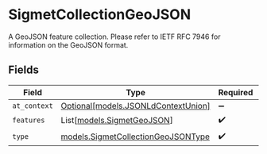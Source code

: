 # SigmetCollectionGeoJSON

A GeoJSON feature collection. Please refer to IETF RFC 7946 for information on the GeoJSON format.


## Fields

| Field                                                                          | Type                                                                           | Required                                                                       | Description                                                                    |
| ------------------------------------------------------------------------------ | ------------------------------------------------------------------------------ | ------------------------------------------------------------------------------ | ------------------------------------------------------------------------------ |
| `at_context`                                                                   | [Optional[models.JSONLdContextUnion]](../models/jsonldcontextunion.md)         | :heavy_minus_sign:                                                             | N/A                                                                            |
| `features`                                                                     | List[[models.SigmetGeoJSON](../models/sigmetgeojson.md)]                       | :heavy_check_mark:                                                             | N/A                                                                            |
| `type`                                                                         | [models.SigmetCollectionGeoJSONType](../models/sigmetcollectiongeojsontype.md) | :heavy_check_mark:                                                             | N/A                                                                            |